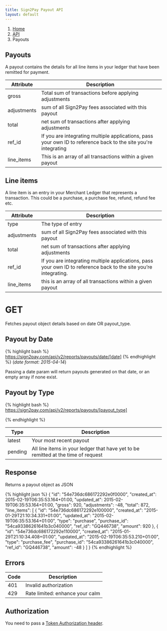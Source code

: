 ```yaml
---
title: Sign2Pay Payout API
layout: default
---
```


<ol class="breadcrumb">
  <li><a href="/">Home</a></li>
  <li><a href="/api/index.html">API</a></li>
  <li>Payouts</li>
</ol>

## Payouts

A payout contains the details for all line items in your ledger that have been remitted for payment.

| Attribute         | Description
| ----------------- |------------
| gross             | Total sum of transactions before applying adjustments
| adjustments       | sum of all Sign2Pay fees associated with this payout
| total             | net sum of transactions after applying adjustments
| ref_id            | If you are integrating multiple applications, pass your own ID to reference back to the site you're integrating
| line_items        | This is an array of all transactions within a given payout

## Line items

A line item is an entry in your Merchant Ledger that represents a transaction. This could be a purchase, a purchase fee, refund, refund fee etc.

| Attribute         | Description
| ----------------- |------------
| type              | The type of entry
| adjustments       | sum of all Sign2Pay fees associated with this payout
| total             | net sum of transactions after applying adjustments
| ref_id            | If you are integrating multiple applications, pass your own ID to reference back to the site you’re integrating.
| line_items        | this is an array of all transactions within a given payout

# GET

Fetches payout object details based on date OR payout_type.

## Payout by Date

{% highlight bash %}
https://sign2pay.com/api/v2/reports/payouts/date/[date]
{% endhighlight %}
(_date format: 2015-04-14_)

Passing a date param  will return payouts generated on that date, or an empty array if none exist.

## Payout by Type

{% highlight bash %}
https://sign2pay.com/api/v2/reports/payouts/[payout_type]

{% endhighlight %}

| Type          | Description
| --------------|------------
| latest        | Your most recent payout
| pending       | All line items in your ledger that have yet to be remitted at the time of request

## Response

Returns a payout object as JSON

{% highlight json %}
{
    "id": "54e736dc686172292e0f0000",
    "created_at": 2015-02-19T06:35:53.164+01:00,
    "updated_at": 2015-02-19T06:35:53.164+01:00,
    "gross": 920,
    "adjustments": -48,
    "total": 872,
    "line_items": [
        {
            "id": "54e736dc686172292e100000",
            "created_at": "2015-01-29T21:10:34.331+01:00",
            "updated_at": "2015-02-19T06:35:53.164+01:00",
            "type": "purchase",
            "purchase_id": "54ca93386261641b3c040000",
            "ref_id": "GQ446738",
            "amount": 920
        },
        {
            "id": "54e736dc686172292e110000",
            "created_at": "2015-01-29T21:10:34.408+01:00",
            "updated_at": "2015-02-19T06:35:53.210+01:00",
            "type": "purchase_fee",
            "purchase_id": "54ca93386261641b3c040000",
            "ref_id": "GQ446738",
            "amount": -48
        }
    ]
}
{% endhighlight %}

## Errors

| Code      | Description
| ----------|---------------|
| 401       | Invalid authorization
| 429       | Rate limited: enhance your calm

## Authorization

You need to pass a [Token Authorization header](authorization.html).
